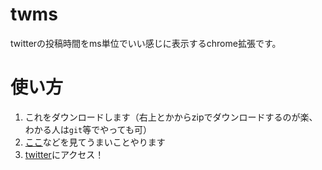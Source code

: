 # twms

twitterの投稿時間をms単位でいい感じに表示するchrome拡張です。



# 使い方

1. これをダウンロードします（右上とかからzipでダウンロードするのが楽、わかる人は`git`等でやっても可）
2. [ここ](https://blog.janjan.net/2020/04/01/chrome-load-non-package-extensions/)などを見てうまいことやります
3. [twitter](twitter.com)にアクセス！